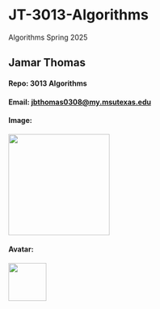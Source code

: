 # JT-3013-Algorithms
Algorithms Spring 2025

## Jamar Thomas 

#### Repo: 3013 Algorithms

#### Email: jbthomas0308@my.msutexas.edu

#### Image:

<img src="![JT1](https://github.com/user-attachments/assets/b8486a9c-6229-43bc-b70f-3155c35cb49c)" width="200">

#### Avatar:

<img src="![Picture1](https://github.com/user-attachments/assets/708c35c8-0628-4bd8-ac6c-38474504b09b)" width="75">
